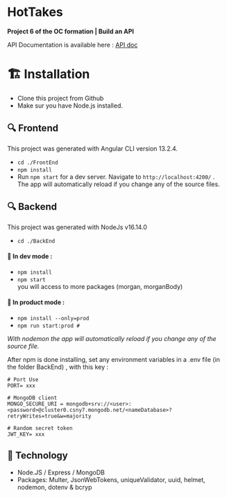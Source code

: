 # HotTakes

**Project 6 of the OC formation | Build an API </br>**

API Documentation is available here : [API doc](https://s3.eu-west-1.amazonaws.com/course.oc-static.com/projects/DWJ_FR_P6/Requirements_DW_P6.pdf)


# :building_construction: Installation

- Clone this project from Github
- Make sur you have Node.js installed.

## :mag: Frontend

This project was generated with Angular CLI version 13.2.4.

- `cd ./FrontEnd`
- `npm install`
- Run `npm start` for a dev server. Navigate to `http://localhost:4200/` . The app will automatically reload if you change any of the source files.



## :mag: Backend

This project was generated with NodeJs v16.14.0

- `cd ./BackEnd`</br>

#### :construction: In dev mode : </br>

- `npm install`
- `npm start` </br>
you will access to more packages (morgan, morganBody) </br>

#### 🚀 In product mode : </br>

- `npm install --only=prod` </br>
- `npm run start:prod #` </br>

*With nodemon the app will automatically reload if you change any of the source file.*

After npm is done installing, set any environment variables in a .env file (in the folder BackEnd) , with this key :

```
# Port Use
PORT= xxx

# MongoDB client
MONGO_SECURE_URI = mongodb+srv://<user>:<password>@cluster0.csny7.mongodb.net/<nameDatabase>?retryWrites=true&w=majority

# Random secret token
JWT_KEY= xxx
``` 


## :hammer: Technology 
- Node.JS / Express / MongoDB
- Packages: Multer, JsonWebTokens, uniqueValidator, uuid, helmet, nodemon, dotenv & bcryp
